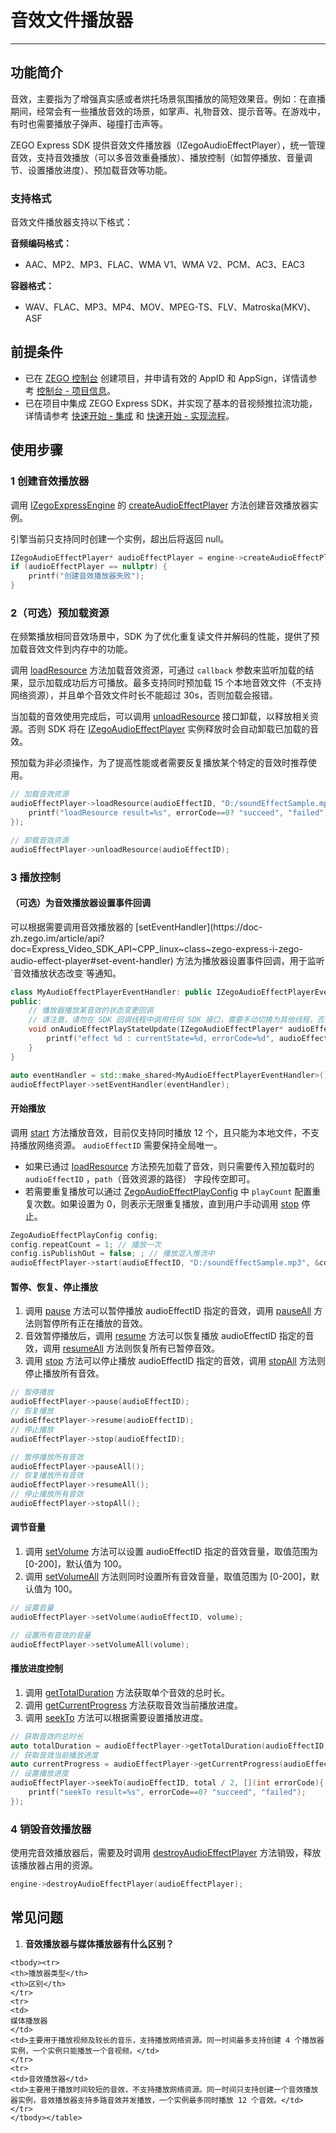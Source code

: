 # 音效文件播放器

- - -

## 功能简介

音效，主要指为了增强真实感或者烘托场景氛围播放的简短效果音。例如：在直播期间，经常会有一些播放音效的场景，如掌声、礼物音效、提示音等。在游戏中，有时也需要播放子弹声、碰撞打击声等。

ZEGO Express SDK 提供音效文件播放器（IZegoAudioEffectPlayer），统一管理音效，支持音效播放（可以多音效重叠播放）、播放控制（如暂停播放、音量调节、设置播放进度）、预加载音效等功能。

### 支持格式

音效文件播放器支持以下格式：

**音频编码格式：**
- AAC、MP2、MP3、FLAC、WMA V1、WMA V2、PCM、AC3、EAC3

**容器格式：**
- WAV、FLAC、MP3、MP4、MOV、MPEG-TS、FLV、Matroska(MKV)、ASF

<Content />

## 前提条件

- 已在 [ZEGO 控制台](https://console.zego.im) 创建项目，并申请有效的 AppID 和 AppSign，详情请参考 [控制台 - 项目信息](/console/project-info)。
- 已在项目中集成 ZEGO Express SDK，并实现了基本的音视频推拉流功能，详情请参考 [快速开始 - 集成](https://doc-zh.zego.im/article/8331) 和 [快速开始 - 实现流程](https://doc-zh.zego.im/article/8228)。


## 使用步骤

### 1 创建音效播放器

调用 [IZegoExpressEngine](https://doc-zh.zego.im/article/api?doc=Express_Audio_SDK_API~cpp_linux~class~IZegoExpressEngine) 的 [createAudioEffectPlayer](https://doc-zh.zego.im/article/api?doc=Express_Video_SDK_API~CPP_linux~class~zego-express-i-zego-express-engine#create-audio-effect-player) 方法创建音效播放器实例。

<Warning title="注意">

引擎当前只支持同时创建一个实例，超出后将返回 null。

</Warning>



```cpp
IZegoAudioEffectPlayer* audioEffectPlayer = engine->createAudioEffectPlayer();
if (audioEffectPlayer == nullptr) {
    printf("创建音效播放器失败");
}
```

### 2（可选）预加载资源

<Accordion title="预加载资源" defaultOpen="false">
在频繁播放相同音效场景中，SDK 为了优化重复读文件并解码的性能，提供了预加载音效文件到内存中的功能。

调用 [loadResource](https://doc-zh.zego.im/article/api?doc=Express_Video_SDK_API~CPP_linux~class~zego-express-i-zego-audio-effect-player#load-resource) 方法加载音效资源，可通过 `callback` 参数来监听加载的结果，显示加载成功后方可播放。最多支持同时预加载 15 个本地音效文件（不支持网络资源），并且单个音效文件时长不能超过 30s，否则加载会报错。

当加载的音效使用完成后，可以调用 [unloadResource](https://doc-zh.zego.im/article/api?doc=Express_Video_SDK_API~CPP_linux~class~zego-express-i-zego-audio-effect-player#unload-resource) 接口卸载，以释放相关资源。否则 SDK 将在 [IZegoAudioEffectPlayer](https://doc-zh.zego.im/article/api?doc=Express_Audio_SDK_API~cpp_linux~class~IZegoAudioEffectPlayer) 实例释放时会自动卸载已加载的音效。

<Note title="说明">
预加载为非必须操作，为了提高性能或者需要反复播放某个特定的音效时推荐使用。
</Note>



```cpp
// 加载音效资源
audioEffectPlayer->loadResource(audioEffectID, "D:/soundEffectSample.mp3", [](int errorCode){
    printf("loadResource result=%s", errorCode==0? "succeed", "failed");
});

// 卸载音效资源
audioEffectPlayer->unloadResource(audioEffectID);
```
</Accordion>

### 3 播放控制

#### （可选）为音效播放器设置事件回调

<Accordion title="预加载资源" defaultOpen="false">
可以根据需要调用音效播放器的 [setEventHandler](https://doc-zh.zego.im/article/api?doc=Express_Video_SDK_API~CPP_linux~class~zego-express-i-zego-audio-effect-player#set-event-handler) 方法为播放器设置事件回调，用于监听`音效播放状态改变`等通知。

```cpp
class MyAudioEffectPlayerEventHandler: public IZegoAudioEffectPlayerEventHandler{
public:
    // 播放器播放某音效的状态变更回调
    // 请注意，请勿在 SDK 回调线程中调用任何 SDK 接口，需要手动切换为其他线程，否则会产生死锁
    void onAudioEffectPlayStateUpdate(IZegoAudioEffectPlayer* audioEffectPlayer, unsigned int audioEffectID, ZegoAudioEffectPlayState state, int errorCode) override{
        printf("effect %d : currentState=%d, errorCode=%d", audioEffectID, state, errorCode);
    }
}

auto eventHandler = std::make_shared<MyAudioEffectPlayerEventHandler>();
audioEffectPlayer->setEventHandler(eventHandler);
```
</Accordion>

#### 开始播放

调用 [start](https://doc-zh.zego.im/article/api?doc=Express_Video_SDK_API~CPP_linux~class~zego-express-i-zego-audio-effect-player#start) 方法播放音效，目前仅支持同时播放 12 个，且只能为本地文件，不支持播放网络资源。 `audioEffectID` 需要保持全局唯一。

* 如果已通过 [loadResource](https://doc-zh.zego.im/article/api?doc=Express_Video_SDK_API~CPP_linux~class~zego-express-i-zego-audio-effect-player#load-resource) 方法预先加载了音效，则只需要传入预加载时的 `audioEffectID` ，`path`（音效资源的路径） 字段传空即可。
* 若需要重复播放可以通过 [ZegoAudioEffectPlayConfig](https://doc-zh.zego.im/article/api?doc=Express_Audio_SDK_API~cpp_linux~struct~ZegoAudioEffectPlayConfig) 中 `playCount` 配置重复次数。如果设置为 0，则表示无限重复播放，直到用户手动调用 [stop](https://doc-zh.zego.im/article/api?doc=Express_Video_SDK_API~CPP_linux~class~zego-express-i-zego-audio-effect-player#stop) 停止。

```cpp
ZegoAudioEffectPlayConfig config;
config.repeatCount = 1; // 播放一次
config.isPublishOut = false; ; // 播放混入推流中
audioEffectPlayer->start(audioEffectID, "D:/soundEffectSample.mp3", &config);
```

#### 暂停、恢复、停止播放

1. 调用 [pause](https://doc-zh.zego.im/article/api?doc=Express_Video_SDK_API~CPP_linux~class~zego-express-i-zego-audio-effect-player#pause) 方法可以暂停播放 audioEffectID 指定的音效，调用 [pauseAll](https://doc-zh.zego.im/article/api?doc=Express_Video_SDK_API~CPP_linux~class~zego-express-i-zego-audio-effect-player#pause-all) 方法则暂停所有正在播放的音效。
2. 音效暂停播放后，调用 [resume](https://doc-zh.zego.im/article/api?doc=Express_Video_SDK_API~CPP_linux~class~zego-express-i-zego-audio-effect-player#resume) 方法可以恢复播放 audioEffectID 指定的音效，调用 [resumeAll](https://doc-zh.zego.im/article/api?doc=Express_Video_SDK_API~CPP_linux~class~zego-express-i-zego-audio-effect-player#resume-all) 方法则恢复所有已暂停音效。
3. 调用 [stop](https://doc-zh.zego.im/article/api?doc=Express_Video_SDK_API~CPP_linux~class~zego-express-i-zego-audio-effect-player#stop) 方法可以停止播放 audioEffectID 指定的音效，调用 [stopAll](https://doc-zh.zego.im/article/api?doc=Express_Video_SDK_API~CPP_linux~class~zego-express-i-zego-audio-effect-player#stop-all) 方法则停止播放所有音效。

```cpp
// 暂停播放
audioEffectPlayer->pause(audioEffectID);
// 恢复播放
audioEffectPlayer->resume(audioEffectID);
// 停止播放
audioEffectPlayer->stop(audioEffectID);

// 暂停播放所有音效
audioEffectPlayer->pauseAll();
// 恢复播放所有音效
audioEffectPlayer->resumeAll();
// 停止播放所有音效
audioEffectPlayer->stopAll();
```

#### 调节音量

1. 调用 [setVolume](https://doc-zh.zego.im/article/api?doc=Express_Video_SDK_API~CPP_linux~class~zego-express-i-zego-audio-effect-player#set-volume) 方法可以设置 audioEffectID 指定的音效音量，取值范围为 [0-200]，默认值为 100。
2. 调用 [setVolumeAll](https://doc-zh.zego.im/article/api?doc=Express_Video_SDK_API~CPP_linux~class~zego-express-i-zego-audio-effect-player#set-volume-all) 方法则同时设置所有音效音量，取值范围为 [0-200]，默认值为 100。

```cpp
// 设置音量
audioEffectPlayer->setVolume(audioEffectID, volume);

// 设置所有音效的音量
audioEffectPlayer->setVolumeAll(volume);
```

#### 播放进度控制

1. 调用 [getTotalDuration](https://doc-zh.zego.im/article/api?doc=Express_Video_SDK_API~CPP_linux~class~zego-express-i-zego-audio-effect-player#get-total-duration) 方法获取单个音效的总时长。
2. 调用 [getCurrentProgress](https://doc-zh.zego.im/article/api?doc=Express_Video_SDK_API~CPP_linux~class~zego-express-i-zego-audio-effect-player#get-current-progress) 方法获取音效当前播放进度。
3. 调用 [seekTo](https://doc-zh.zego.im/article/api?doc=Express_Video_SDK_API~CPP_linux~class~zego-express-i-zego-audio-effect-player#seek-to) 方法可以根据需要设置播放进度。

```cpp
// 获取音效的总时长
auto totalDuration = audioEffectPlayer->getTotalDuration(audioEffectID);
// 获取音效当前播放进度
auto currentProgress = audioEffectPlayer->getCurrentProgress(audioEffectID);
// 设置播放进度
audioEffectPlayer->seekTo(audioEffectID, total / 2, [](int errorCode){
    printf("seekTo result=%s", errorCode==0? "succeed", "failed");
});
```

### 4 销毁音效播放器

使用完音效播放器后，需要及时调用 [destroyAudioEffectPlayer](https://doc-zh.zego.im/article/api?doc=Express_Video_SDK_API~CPP_linux~class~zego-express-i-zego-express-engine#destroy-audio-effect-player) 方法销毁，释放该播放器占用的资源。

```cpp
engine->destroyAudioEffectPlayer(audioEffectPlayer);
```

## 常见问题

1. **音效播放器与媒体播放器有什么区别？**

<table>

    <tbody><tr>
    <th>播放器类型</th>
    <th>区别</th>
    </tr>
    <tr>
    <td>
    媒体播放器
    </td>
    <td>主要用于播放视频及较长的音乐，支持播放网络资源。同一时间最多支持创建 4 个播放器实例，一个实例只能播放一个音视频。</td>
    </tr>
    <tr>
    <td>音效播放器</td>
    <td>主要用于播放时间较短的音效，不支持播放网络资源。同一时间只支持创建一个音效播放器实例，音效播放器支持多路音效并发播放，一个实例最多同时播放 12 个音效。</td>
    </tr>
    </tbody></table>

<Content />